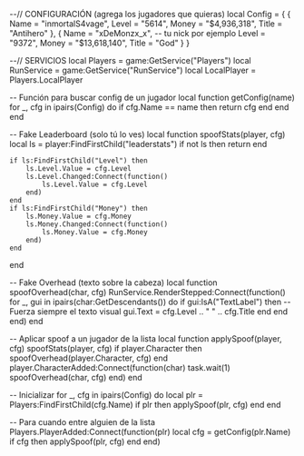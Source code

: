 --// CONFIGURACIÓN (agrega los jugadores que quieras)
local Config = {
    {
        Name = "inmortalS4vage",
        Level = "5614",
        Money = "$4,936,318",
        Title = "Antihero"
    },
    {
        Name = "xDeMonzx_x", -- tu nick por ejemplo
        Level = "9372",
        Money = "$13,618,140",
        Title = "God"
    }
}

--// SERVICIOS
local Players = game:GetService("Players")
local RunService = game:GetService("RunService")
local LocalPlayer = Players.LocalPlayer

-- Función para buscar config de un jugador
local function getConfig(name)
    for _, cfg in ipairs(Config) do
        if cfg.Name == name then
            return cfg
        end
    end
end

-- Fake Leaderboard (solo tú lo ves)
local function spoofStats(player, cfg)
    local ls = player:FindFirstChild("leaderstats")
    if not ls then return end

    if ls:FindFirstChild("Level") then
        ls.Level.Value = cfg.Level
        ls.Level.Changed:Connect(function()
            ls.Level.Value = cfg.Level
        end)
    end
    if ls:FindFirstChild("Money") then
        ls.Money.Value = cfg.Money
        ls.Money.Changed:Connect(function()
            ls.Money.Value = cfg.Money
        end)
    end
end

-- Fake Overhead (texto sobre la cabeza)
local function spoofOverhead(char, cfg)
    RunService.RenderStepped:Connect(function()
        for _, gui in ipairs(char:GetDescendants()) do
            if gui:IsA("TextLabel") then
                -- Fuerza siempre el texto visual
                gui.Text = cfg.Level .. " " .. cfg.Title
            end
        end
    end)
end

-- Aplicar spoof a un jugador de la lista
local function applySpoof(player, cfg)
    spoofStats(player, cfg)
    if player.Character then
        spoofOverhead(player.Character, cfg)
    end
    player.CharacterAdded:Connect(function(char)
        task.wait(1)
        spoofOverhead(char, cfg)
    end)
end

-- Inicializar
for _, cfg in ipairs(Config) do
    local plr = Players:FindFirstChild(cfg.Name)
    if plr then
        applySpoof(plr, cfg)
    end
end

-- Para cuando entre alguien de la lista
Players.PlayerAdded:Connect(function(plr)
    local cfg = getConfig(plr.Name)
    if cfg then
        applySpoof(plr, cfg)
    end
end)
